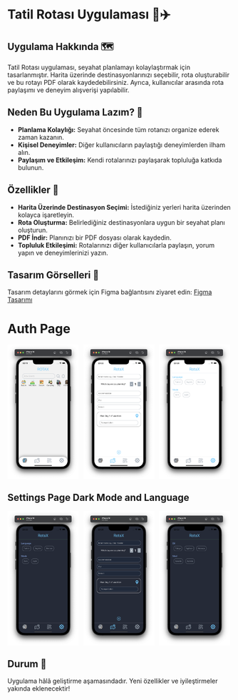# Tatil Rotası Uygulaması 📍✈️

## Uygulama Hakkında 🗺️
Tatil Rotası uygulaması, seyahat planlamayı kolaylaştırmak için tasarlanmıştır. Harita üzerinde destinasyonlarınızı seçebilir, rota oluşturabilir ve bu rotayı PDF olarak kaydedebilirsiniz. Ayrıca, kullanıcılar arasında rota paylaşımı ve deneyim alışverişi yapılabilir.

## Neden Bu Uygulama Lazım? 🤔

- **Planlama Kolaylığı:** Seyahat öncesinde tüm rotanızı organize ederek zaman kazanın.
- **Kişisel Deneyimler:** Diğer kullanıcıların paylaştığı deneyimlerden ilham alın.
- **Paylaşım ve Etkileşim:** Kendi rotalarınızı paylaşarak topluluğa katkıda bulunun.

## Özellikler 🌟

- **Harita Üzerinde Destinasyon Seçimi:** İstediğiniz yerleri harita üzerinden kolayca işaretleyin.
- **Rota Oluşturma:** Belirlediğiniz destinasyonlara uygun bir seyahat planı oluşturun.
- **PDF İndir:** Planınızı bir PDF dosyası olarak kaydedin.
- **Topluluk Etkileşimi:** Rotalarınızı diğer kullanıcılarla paylaşın, yorum yapın ve deneyimlerinizi yazın.

## Tasarım Görselleri 🎨
Tasarım detaylarını görmek için Figma bağlantısını ziyaret edin: [Figma Tasarımı](https://www.figma.com/design/cxyT1xSlBXOOCOkgXfwxEx/Untitled?node-id=4-29&t=ydrM3EgOapl3n9L1-1)

# Auth Page

<div style="display: flex; gap: 10px; align-items: center;">
  <img src="/app/assets/screens/RotaX.png" alt="Context Screen" style="width: 160px; height: auto;">
  <img src="/app/assets/screens/Create.png" alt="Log In Screen" style="width: 160px; height: auto;">
  <img src="/app/assets/screens/Settings.png" alt="Log In Screen" style="width: 160px; height: auto;">
  
</div>

## Settings Page Dark Mode and Language
<div style="display: flex; gap: 10px; align-items: center;">
  <img src="/app/assets/screens/SettingsDark.png" alt="Log In Screen" style="width: 160px; height: auto;">
  <img src="/app/assets/screens/CreateDarkMode.png" alt="Log In Screen" style="width: 160px; height: auto;">
  <img src="/app/assets/screens/SettingsTurkish.png" alt="Log In Screen" style="width: 160px; height: auto;">
</div>

## Durum 🚧
Uygulama hâlâ geliştirme aşamasındadır. Yeni özellikler ve iyileştirmeler yakında eklenecektir!

